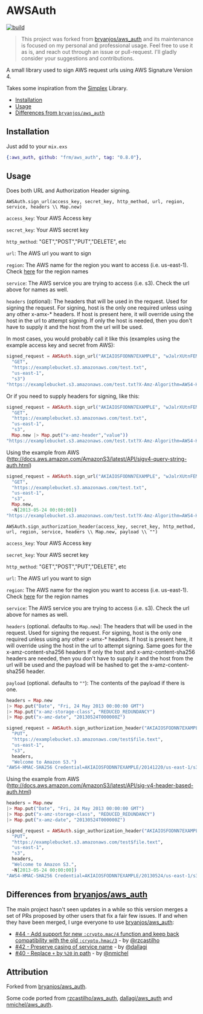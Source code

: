 # AWSAuth

[![build](https://github.com/frm/aws_auth/actions/workflows/build.yml/badge.svg)](https://github.com/frm/aws_auth/actions/workflows/build.yml)

> This project was forked from [bryanjos/aws_auth] and its maintenance is
> focused on my personal and professional usage. Feel free to use it as is, and
> reach out through an issue or pull-request. I'll gladly consider your
> suggestions and contributions.

A small library used to sign AWS request urls using AWS Signature Version 4.

Takes some inspiration from the [Simplex](https://github.com/adamkittelson/simplex) Library.

- [Installation](#installation)
- [Usage](#usage)
- [Differences from `bryanjos/aws_auth`](#differences-from-bryanjosaws_auth)

## Installation

Just add to your `mix.exs`

```elixir
{:aws_auth, github: "frm/aws_auth", tag: "0.8.0"},
```

## Usage

Does both URL and Authorization Header signing.

`AWSAuth.sign_url(access_key, secret_key, http_method, url, region, service, headers \\ Map.new)`

`access_key`: Your AWS Access key

`secret_key`: Your AWS secret key

`http_method`: "GET","POST","PUT","DELETE", etc

`url`: The AWS url you want to sign

`region`: The AWS name for the region you want to access (i.e. us-east-1). Check [here](http://docs.aws.amazon.com/general/latest/gr/rande.html) for the region names

`service`: The AWS service you are trying to access (i.e. s3). Check the url above for names as well.

`headers` (optional): The headers that will be used in the request. Used for signing the request. For signing, host is the only one required unless using any other x-amx-\* headers. If host is present here, it will override using the host in the url to attempt signing. If only the host is needed, then you don't have to supply it and the host from the url will be used.

In most cases, you would probably call it like this (examples using the example access key and secret from AWS):

```elixir
signed_request = AWSAuth.sign_url("AKIAIOSFODNN7EXAMPLE", "wJalrXUtnFEMI/K7MDENG/bPxRfiCYEXAMPLEKEY",
  "GET",
  "https://examplebucket.s3.amazonaws.com/test.txt",
  "us-east-1",
  "s3")
"https://examplebucket.s3.amazonaws.com/test.txt?X-Amz-Algorithm=AWS4-HMAC-SHA256&X-Amz-Credential=AKIAIOSFODNN7EXAMPLE%2F20141219%2Fus-east-1%2Fs3%2Faws4_request&X-Amz-Date=20141219T153739Z&X-Amz-Expires=86400&X-Amz-Signature=89d9f702dc8fb4fad2fd75bf07fc8468d60634f13234dd17e63835ed1fc324cd&X-Amz-SignedHeaders=host"
```

Or if you need to supply headers for signing, like this:

```elixir
signed_request = AWSAuth.sign_url("AKIAIOSFODNN7EXAMPLE", "wJalrXUtnFEMI/K7MDENG/bPxRfiCYEXAMPLEKEY",
  "GET",
  "https://examplebucket.s3.amazonaws.com/test.txt",
  "us-east-1",
  "s3",
  Map.new |> Map.put("x-amz-header","value"))
"https://examplebucket.s3.amazonaws.com/test.txt?X-Amz-Algorithm=AWS4-HMAC-SHA256&X-Amz-Credential=AKIAIOSFODNN7EXAMPLE%2F20141219%2Fus-east-1%2Fs3%2Faws4_request&X-Amz-Date=20141219T153646Z&X-Amz-Expires=86400&X-Amz-Signature=b05688cc482398bf2d6ff4068560b85b310a6bb24c5d21711b7099ab5e3df510&X-Amz-SignedHeaders=host,x-amx-header"
```

Using the example from AWS (http://docs.aws.amazon.com/AmazonS3/latest/API/sigv4-query-string-auth.html)

```elixir
signed_request = AWSAuth.sign_url("AKIAIOSFODNN7EXAMPLE", "wJalrXUtnFEMI/K7MDENG/bPxRfiCYEXAMPLEKEY",
  "GET",
  "https://examplebucket.s3.amazonaws.com/test.txt",
  "us-east-1",
  "s3",
  Map.new,
  ~N[2013-05-24 00:00:00])
"https://examplebucket.s3.amazonaws.com/test.txt?X-Amz-Algorithm=AWS4-HMAC-SHA256&X-Amz-Credential=AKIAIOSFODNN7EXAMPLE%2F20130524%2Fus-east-1%2Fs3%2Faws4_request&X-Amz-Date=20130524T000000Z&X-Amz-Expires=86400&X-Amz-Signature=aeeed9bbccd4d02ee5c0109b86d86835f995330da4c265957d157751f604d404&X-Amz-SignedHeaders=host"
```

`AWSAuth.sign_authorization_header(access_key, secret_key, http_method, url, region, service, headers \\ Map.new, payload \\ "")`

`access_key`: Your AWS Access key

`secret_key`: Your AWS secret key

`http_method`: "GET","POST","PUT","DELETE", etc

`url`: The AWS url you want to sign

`region`: The AWS name for the region you want to access (i.e. us-east-1). Check [here](http://docs.aws.amazon.com/general/latest/gr/rande.html) for the region names

`service`: The AWS service you are trying to access (i.e. s3). Check the url above for names as well.

`headers` (optional. defaults to `Map.new`): The headers that will be used in the request. Used for signing the request.
For signing, host is the only one required unless using any other x-amx-\* headers.
If host is present here, it will override using the host in the url to attempt signing.
Same goes for the x-amz-content-sha256 headers
If only the host and x-amz-content-sha256 headers are needed, then you don't have to supply it and the host from the url will be used and
the payload will be hashed to get the x-amz-content-sha256 header.

`payload` (optional. defaults to `""`): The contents of the payload if there is one.

```elixir
headers = Map.new
|> Map.put("Date", "Fri, 24 May 2013 00:00:00 GMT")
|> Map.put("x-amz-storage-class", "REDUCED_REDUNDANCY")
|> Map.put("x-amz-date", "20130524T000000Z")

signed_request = AWSAuth.sign_authorization_header("AKIAIOSFODNN7EXAMPLE", "wJalrXUtnFEMI/K7MDENG/bPxRfiCYEXAMPLEKEY",
  "PUT",
  "https://examplebucket.s3.amazonaws.com/test$file.text",
  "us-east-1",
  "s3",
  headers,
  "Welcome to Amazon S3.")
"AWS4-HMAC-SHA256 Credential=AKIAIOSFODNN7EXAMPLE/20141220/us-east-1/s3/aws4_request,SignedHeaders=date;host;x-amz-content-sha256;x-amz-date;x-amz-storage-class,Signature=dddba55b1ae5cd9233e9dc8e43a0daf6e2e120bec86294b1d80d802cab8af258"
```

Using the example from AWS (http://docs.aws.amazon.com/AmazonS3/latest/API/sig-v4-header-based-auth.html)

```elixir
headers = Map.new
|> Map.put("Date", "Fri, 24 May 2013 00:00:00 GMT")
|> Map.put("x-amz-storage-class", "REDUCED_REDUNDANCY")
|> Map.put("x-amz-date", "20130524T000000Z")

signed_request = AWSAuth.sign_authorization_header("AKIAIOSFODNN7EXAMPLE", "wJalrXUtnFEMI/K7MDENG/bPxRfiCYEXAMPLEKEY",
  "PUT",
  "https://examplebucket.s3.amazonaws.com/test$file.text",
  "us-east-1",
  "s3",
  headers,
  "Welcome to Amazon S3.",
  ~N[2013-05-24 00:00:00])
"AWS4-HMAC-SHA256 Credential=AKIAIOSFODNN7EXAMPLE/20130524/us-east-1/s3/aws4_request,SignedHeaders=date;host;x-amz-content-sha256;x-amz-date;x-amz-storage-class,Signature=98ad721746da40c64f1a55b78f14c238d841ea1380cd77a1b5971af0ece108bd"
```

## Differences from [bryanjos/aws_auth]

The main project hasn't seen updates in a while so this version merges a set
of PRs proposed by other users that fix a fair few issues. If and when they have
been merged, I urge everyone to use [bryanjos/aws_auth]:

- [#44 - Add support for new `:crypto.mac/4` function and keep back compatibility with the old `:crypto.hmac/3`](https://github.com/bryanjos/aws_auth/pull/44) - by [@rzcastilho]
- [#42 - Preserve casing of service name](https://github.com/bryanjos/aws_auth/pull/42) - by [@dallagi]
- [#40 - Replace `+` by `%20` in path](https://github.com/bryanjos/aws_auth/pull/40) - by [@nmichel]

## Attribution

Forked from [bryanjos/aws_auth].

Some code ported from [rzcastilho/aws_auth], [dallagi/aws_auth] and
[nmichel/aws_auth].

[bryanjos/aws_auth]: https://github.com/bryanjos/aws_auth
[rzcastilho/aws_auth]: https://github.com/rzcastilho/aws_auth
[dallagi/aws_auth]: https://github.com/dallagi/aws_auth
[nmichel/aws_auth]: https://github.com/nmichel/aws_auth
[@rzcastilho]: https://github.com/rzcastilho
[@dallagi]: https://github.com/dallagi
[@nmichel]: https://github.com/nmichel
